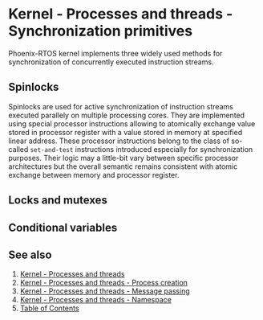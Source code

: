 # Kernel - Processes and threads - Synchronization primitives

Phoenix-RTOS kernel implements three widely used methods for synchronization of concurrently executed instruction streams.

## Spinlocks

Spinlocks are used for active synchronization of instruction streams executed parallely on multiple processing cores. They are implemented using special processor instructions allowing to atomically exchange value stored in processor register with a value stored in memory at specified linear address. These processor instructions belong to the class of so-called `set-and-test` instructions introduced especially for synchronization purposes. Their logic may a little-bit vary between specific processor architectures but the overall semantic remains consistent with atomic exchange between memory and processor register.


## Locks and mutexes

## Conditional variables


## See also

1. [Kernel - Processes and threads](README.md)
2. [Kernel - Processes and threads - Process creation](forking.md)
3. [Kernel - Processes and threads - Message passing](msg.md)
4. [Kernel - Processes and threads - Namespace](namespace.md)
5. [Table of Contents](../../README.md)

